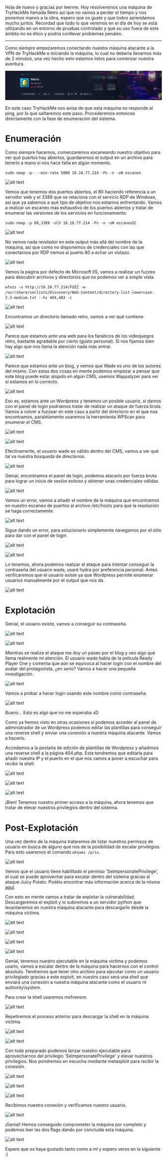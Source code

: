 
Hola de nuevo y gracias por leerme. Hoy resolveremos una máquina de TryHackMe llamada Retro así que no vamos a perder el tiempo y nos ponemos manos a la obra, espero que os guste y que todos aprendamos mucho juntos. Recordad que todo lo que veremos en el día de hoy se está utilizando en un entorno de pruebas controlado y que su uso fuera de este ámbito no es ético y podría conllevar problemas penales.

---------------------------------------------------------------------------------------------------------------------------------------------------

Como siempre empezaremos conectando nuestra máquina atacante a la VPN de TryHackMe e iniciando la máquina, lo cual no debería llevarnos más de 2 minutos, una vez hecho esto estamos listos para comenzar nuestra aventura.

![alt text](images/image.png)

En este caso TryHackMe nos avisa de que esta máquina no responde al ping, por lo que saltaremos este paso. Procederemos entonces directamente con la fase de enumeración del sistema.

# Enumeración

Como siempre hacemos, comenzaremos escaneando nuestro objetivo para ver qué puertos hay abiertos, guardaremos el output en un archivo para tenerlo a mano si nos hace falta en algún momento.

``` sudo nmap -p- --min-rate 5000 10.10.77.214 -Pn -n -oN escaneo ```

![alt text](images/image-1.png)

Vemos que tenemos dos puertos abiertos, el 80 haciendo referencia a un servidor web y el 3389 que se relaciona con el servicio RDP de Windows, así que ya sabemos a qué tipo de objetivo nos estamos enfrentando. Vamos a realizar un escaneo más exhaustivo de los puertos abiertos y tratar de enumerar las versiones de los servicios en funcionamiento.

``` sudo nmap -p 80,3389 -sCV 10.10.77.214 -Pn -n -oN escaneoSC ```

![alt text](images/image-2.png)

No vemos nada revelador en este output más allá del nombre de la máquina, así que como no disponemos de credenciales con las que conectarnos por RDP iremos al puerto 80 a echar un vistazo.

![alt text](images/image-3.png)

Vemos la página por defecto de Microsoft IIS, vamos a realizar un fuzzeo para descubrir archivos y directorios que no podemos ver a simple vista.

``` wfuzz -u http://10.10.77.214/FUZZ -w /usr/share/seclists/Discovery/Web-Content/directory-list-lowercase-2.3-medium.txt --hc 404,403 -c ```

![alt text](images/image-4.png)

Encontramos un directorio llamado retro, vamos a ver qué contiene.

![alt text](images/image-5.png)

Parece que estamos ante una web para los fanáticos de los videojuegos retro, bastante agradable por cierto (gusto personal). Si nos fijamos bien hay algo que nos llama la atención nada más entrar.

![alt text](images/image-6.png)

Parece que estamos ante un blog, y vemos que Wade es uno de los autores del mismo. Con estas dos cosas en mente podemos empezar a pensar que este blog puede estar alojado en algún CMS, usemos Wappalyzer para ver si estamos en lo correcto.

![alt text](images/image-7.png)

Eso es, estamos ante un Wordpress y tenemos un posible usuario, si damos con el panel de login podríamos tratar de realizar un ataque de fuerza bruta. Vamos a volver a fuzzear en este caso a partir del directorio en el que nos encontramos, paralelamente usaremos la herramienta WPScan para enumerar el CMS.

![alt text](images/image-8.png)

![alt text](images/image-9.png)

Efectivamente, el usuario wade es válido dentro del CMS, vamos a ver qué tal va nuestra búsqueda de directorios.

![alt text](images/image-10.png)

Genial, encontramos el panel de login, podemos atacarlo por fuerza bruta para lograr un inicio de sesión exitoso y obtener unas credenciales válidas.

![alt text](images/image-11.png)

Vemos un error, vamos a añadir el nombre de la máquina que encontramos en nuestro escaneo de puertos al archivo /etc/hosts para que la resolución se haga correctamente.

![alt text](images/image-12.png)

Sigue dando un error, para solucionarlo simplemente navegamos por el sitio para dar con el panel de login.

![alt text](images/image-13.png)

![alt text](images/image-14.png)

Lo tenemos, ahora podemos realizar el ataque para intentar conseguir la contraseña del usuario wade, usaré hydra por preferencia personal. Antes verificaremos que el usuario existe ya que Wordpress permite enumerar usuarios manualmente por el output que nos da.

![alt text](images/image-15.png)

# Explotación

Genial, el usuario existe, vamos a conseguir su contraseña.

![alt text](images/image-16.png)

![alt text](images/image-17.png)

Mientras se realiza el ataque me doy un paseo por el blog y veo algo que llama realmente mi atención. El usuario wade habla de la película Ready Player One y comenta que aún se equivoca al hacer login con el nombre del avatar del protagonista, ¿en serio? Vamos a hacer una pequeña investigación.

![alt text](images/image-18.png)

Vamos a probar a hacer login usando este nombre como contraseña.

![alt text](images/image-19.png)

Bueno... Esto es algo que no me esperaba xD 

Como ya hemos visto en otras ocasiones si podemos acceder al panel de administrador de un Wordpress podemos editar las plantillas para conseguir una reverse shell y enviar una conexión a nuestra máquina atacante. Vamos a hacerlo.


Accedemos a la pestaña de edición de plantillas de Wordpress y añadimos una reverse shell a la página 404.php. Esta tendremos que editarla para añadir nuestra IP y el puerto en el que nos vamos a poner a escuchar para recibir la shell.

![alt text](images/image-22.png)

![alt text](images/image-21.png)

![alt text](images/image-20.png)

¡Bien! Tenemos nuestro primer acceso a la máquina, ahora tenemos que tratar de elevar nuestros privilegios dentro del sistema.

# Post-Explotación

Una vez dentro de la máquina trataremos de listar nuestros permisos de usuario en busca de alguno que nos de la posibilidad de escalar privilegios. Para esto usaremos el comando ``` whoami /priv ```.

![alt text](images/image-23.png)

Vemos que el usuario tiene habilitado el permiso 'SeImpersonatePrivilege', el cual se puede aprovechar para escalar dentro del sistema gracias al ataque Juicy Potato. Podéis encontrar más información acerca de la misma [aquí](https://book.hacktricks.xyz/v/es/windows-hardening/windows-local-privilege-escalation/juicypotato).

Con esto en mente vamos a tratar de explotar la vulnerabilidad. Descargaremos el exploit y lo subiremos a un servidor python que levantaremos en nuestra máquina atacante para descargarlo desde la máquina víctima.

![alt text](images/image-24.png)

![alt text](images/image-25.png)

![alt text](images/image-26.png)

![alt text](images/image-27.png)

Genial, tenemos nuestro ejecutable en la máquina víctima y podemos usarlo, vamos a escalar dentro de la máquina para hacernos con el control absoluto. Tendremos que tener otro archivo para ejecutar como un usuario privilegiado gracias a este exploit, en nuestro caso será una shell que enviará una conexión a nuestra máquina atacante como el usuario nt authority\system.

Para crear la shell usaremos msfvenom.

![alt text](images/image-28.png)

Repetiremos el proceso anterior para descargar la shell en la máquina víctima.

![alt text](images/image-29.png)

![alt text](images/image-30.png)

Con todo preparado podemos lanzar nuestro ejecutable para aprovecharnos del privilegio 'SeImpersonatePrivilege' y elevar nuestros privilegios. Nos pondremos en escucha mediante metasploit para recibir la conexión.

![alt text](images/image-31.png)

![alt text](images/image-32.png)

![alt text](images/image-33.png)

Recibimos nuestra conexión y verificamos nuestro usuario.

![alt text](images/image-34.png)

¡Genial! Hemos conseguido comprometer la máquina por completo y podemos leer las dos flags dando por concluida esta máquina.

![alt text](images/image-35.png)

Espero que os haya gustado tanto como a mí y espero veros en la siguiente :)





